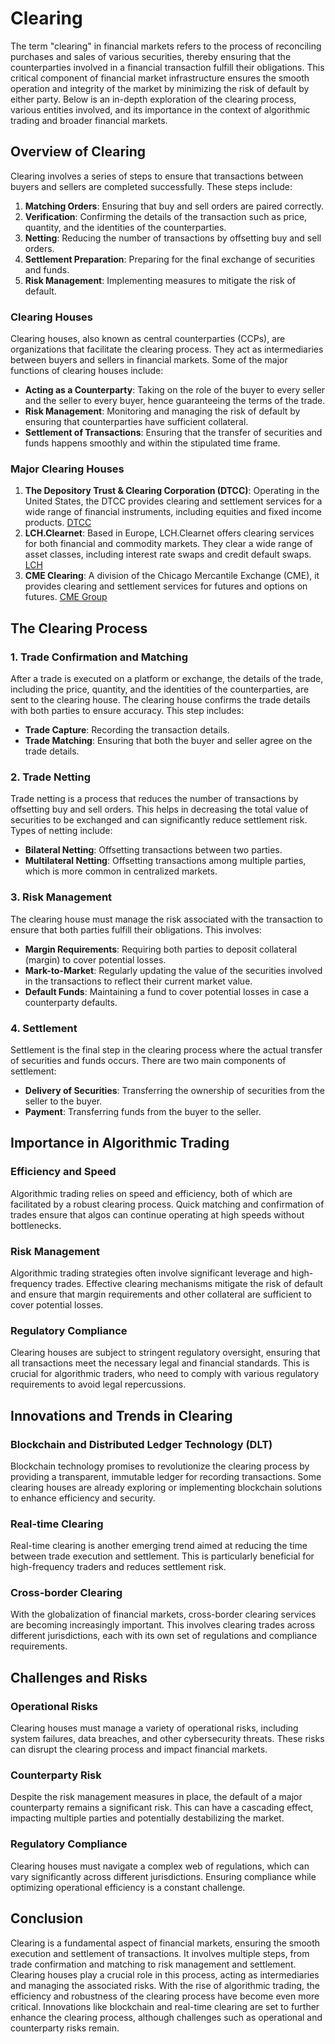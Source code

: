 # Clearing

The term "clearing" in financial markets refers to the process of reconciling purchases and sales of various securities, thereby ensuring that the counterparties involved in a financial transaction fulfill their obligations. This critical component of financial market infrastructure ensures the smooth operation and integrity of the market by minimizing the risk of default by either party. Below is an in-depth exploration of the clearing process, various entities involved, and its importance in the context of algorithmic trading and broader financial markets.

## Overview of Clearing

Clearing involves a series of steps to ensure that transactions between buyers and sellers are completed successfully. These steps include:

1. **Matching Orders**: Ensuring that buy and sell orders are paired correctly.
2. **Verification**: Confirming the details of the transaction such as price, quantity, and the identities of the counterparties.
3. **Netting**: Reducing the number of transactions by offsetting buy and sell orders.
4. **Settlement Preparation**: Preparing for the final exchange of securities and funds.
5. **Risk Management**: Implementing measures to mitigate the risk of default.

### Clearing Houses

Clearing houses, also known as central counterparties (CCPs), are organizations that facilitate the clearing process. They act as intermediaries between buyers and sellers in financial markets. Some of the major functions of clearing houses include:

- **Acting as a Counterparty**: Taking on the role of the buyer to every seller and the seller to every buyer, hence guaranteeing the terms of the trade.
- **Risk Management**: Monitoring and managing the risk of default by ensuring that counterparties have sufficient collateral.
- **Settlement of Transactions**: Ensuring that the transfer of securities and funds happens smoothly and within the stipulated time frame.

### Major Clearing Houses

1. **The Depository Trust & Clearing Corporation (DTCC)**: Operating in the United States, the DTCC provides clearing and settlement services for a wide range of financial instruments, including equities and fixed income products. [DTCC](http://www.dtcc.com/)
2. **LCH.Clearnet**: Based in Europe, LCH.Clearnet offers clearing services for both financial and commodity markets. They clear a wide range of asset classes, including interest rate swaps and credit default swaps. [LCH](https://www.lch.com/)
3. **CME Clearing**: A division of the Chicago Mercantile Exchange (CME), it provides clearing and settlement services for futures and options on futures. [CME Group](https://www.cmegroup.com/clearing.html)

## The Clearing Process

### 1. Trade Confirmation and Matching

After a trade is executed on a platform or exchange, the details of the trade, including the price, quantity, and the identities of the counterparties, are sent to the clearing house. The clearing house confirms the trade details with both parties to ensure accuracy. This step includes:

- **Trade Capture**: Recording the transaction details.
- **Trade Matching**: Ensuring that both the buyer and seller agree on the trade details.

### 2. Trade Netting

Trade netting is a process that reduces the number of transactions by offsetting buy and sell orders. This helps in decreasing the total value of securities to be exchanged and can significantly reduce settlement risk. Types of netting include:

- **Bilateral Netting**: Offsetting transactions between two parties.
- **Multilateral Netting**: Offsetting transactions among multiple parties, which is more common in centralized markets.

### 3. Risk Management

The clearing house must manage the risk associated with the transaction to ensure that both parties fulfill their obligations. This involves:

- **Margin Requirements**: Requiring both parties to deposit collateral (margin) to cover potential losses.
- **Mark-to-Market**: Regularly updating the value of the securities involved in the transactions to reflect their current market value.
- **Default Funds**: Maintaining a fund to cover potential losses in case a counterparty defaults.

### 4. Settlement

Settlement is the final step in the clearing process where the actual transfer of securities and funds occurs. There are two main components of settlement:

- **Delivery of Securities**: Transferring the ownership of securities from the seller to the buyer.
- **Payment**: Transferring funds from the buyer to the seller.

## Importance in Algorithmic Trading

### Efficiency and Speed

Algorithmic trading relies on speed and efficiency, both of which are facilitated by a robust clearing process. Quick matching and confirmation of trades ensure that algos can continue operating at high speeds without bottlenecks.

### Risk Management

Algorithmic trading strategies often involve significant leverage and high-frequency trades. Effective clearing mechanisms mitigate the risk of default and ensure that margin requirements and other collateral are sufficient to cover potential losses.

### Regulatory Compliance

Clearing houses are subject to stringent regulatory oversight, ensuring that all transactions meet the necessary legal and financial standards. This is crucial for algorithmic traders, who need to comply with various regulatory requirements to avoid legal repercussions.

## Innovations and Trends in Clearing

### Blockchain and Distributed Ledger Technology (DLT)

Blockchain technology promises to revolutionize the clearing process by providing a transparent, immutable ledger for recording transactions. Some clearing houses are already exploring or implementing blockchain solutions to enhance efficiency and security.

### Real-time Clearing

Real-time clearing is another emerging trend aimed at reducing the time between trade execution and settlement. This is particularly beneficial for high-frequency traders and reduces settlement risk.

### Cross-border Clearing

With the globalization of financial markets, cross-border clearing services are becoming increasingly important. This involves clearing trades across different jurisdictions, each with its own set of regulations and compliance requirements.

## Challenges and Risks

### Operational Risks

Clearing houses must manage a variety of operational risks, including system failures, data breaches, and other cybersecurity threats. These risks can disrupt the clearing process and impact financial markets.

### Counterparty Risk

Despite the risk management measures in place, the default of a major counterparty remains a significant risk. This can have a cascading effect, impacting multiple parties and potentially destabilizing the market.

### Regulatory Compliance

Clearing houses must navigate a complex web of regulations, which can vary significantly across different jurisdictions. Ensuring compliance while optimizing operational efficiency is a constant challenge.

## Conclusion

Clearing is a fundamental aspect of financial markets, ensuring the smooth execution and settlement of transactions. It involves multiple steps, from trade confirmation and matching to risk management and settlement. Clearing houses play a crucial role in this process, acting as intermediaries and managing the associated risks. With the rise of algorithmic trading, the efficiency and robustness of the clearing process have become even more critical. Innovations like blockchain and real-time clearing are set to further enhance the clearing process, although challenges such as operational and counterparty risks remain.